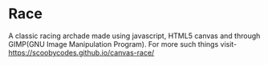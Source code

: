 # Race
A classic racing archade made using javascript, HTML5 canvas and through GIMP(GNU Image Manipulation Program).
For more such things visit-
https://scoobycodes.github.io/canvas-race/
